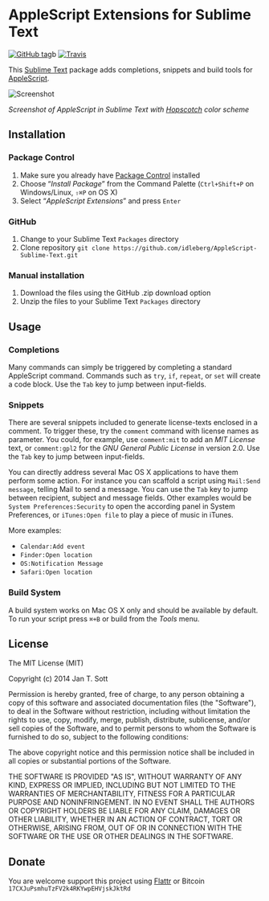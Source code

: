 # AppleScript Extensions for Sublime Text

[![GitHub tag](https://img.shields.io/github/tag/idleberg/AppleScript-Sublime-Text.svg?style=flat-square)](https://github.com/idleberg/AppleScript-Sublime-Text/tags)b
[![Travis](https://img.shields.io/travis/idleberg/AppleScript-Sublime-Text.svg?style=flat-square)](https://travis-ci.org/idleberg/AppleScript-Sublime-Text)

This [Sublime Text](http://www.sublimetext.com/) package adds completions, snippets and build tools for [AppleScript](https://developer.apple.com/library/mac/documentation/applescript/conceptual/applescriptlangguide/introduction/ASLR_intro.html).

![Screenshot](https://raw.github.com/idleberg/AppleScript-Sublime-Text/master/screenshot.gif)

*Screenshot of AppleScript in Sublime Text with [Hopscotch](https://github.com/idleberg/Hopscotch) color scheme*

## Installation

### Package Control

1. Make sure you already have [Package Control](http://wbond.net/sublime_packages/package_control/) installed
2. Choose “*Install Package*” from the Command Palette (`Ctrl+Shift+P` on Windows/Linux, `⇧⌘P` on OS X)
3. Select “*AppleScript Extensions*” and press `Enter`

### GitHub

1. Change to your Sublime Text `Packages` directory
2. Clone repository `git clone https://github.com/idleberg/AppleScript-Sublime-Text.git`

### Manual installation

1. Download the files using the GitHub .zip download option
2. Unzip the files to your Sublime Text `Packages` directory

## Usage

### Completions

Many commands can simply be triggered by completing a standard AppleScript command. Commands such as `try`, `if`, `repeat`, or `set` will create a code block. Use the `Tab` key to jump between input-fields.

### Snippets

There are several snippets included to generate license-texts enclosed in a comment. To trigger these, try the `comment` command with license names as parameter. You could, for example, use `comment:mit` to add an *MIT License* text, or `comment:gpl2` for the *GNU General Public License* in version 2.0. Use the `Tab` key to jump between input-fields.

You can directly address several Mac OS X applications to have them perform some action. For instance you can scaffold a script using `Mail:Send message`, telling Mail to send a message. You can use the `Tab` key to jump between recipient, subject and message fields. Other examples would be `System Preferences:Security` to open the according panel in System Preferences, or `iTunes:Open file` to play a piece of music in iTunes.

More examples:

* `Calendar:Add event`
* `Finder:Open location`
* `OS:Notification Message`
* `Safari:Open location`

### Build System

A build system works on Mac OS X only and should be available by default. To run your script press `⌘+B` or build from the *Tools* menu.

## License

The MIT License (MIT)

Copyright (c) 2014 Jan T. Sott

Permission is hereby granted, free of charge, to any person obtaining a copy of this software and associated documentation files (the "Software"), to deal in the Software without restriction, including without limitation the rights to use, copy, modify, merge, publish, distribute, sublicense, and/or sell copies of the Software, and to permit persons to whom the Software is furnished to do so, subject to the following conditions:

The above copyright notice and this permission notice shall be included in all copies or substantial portions of the Software.

THE SOFTWARE IS PROVIDED "AS IS", WITHOUT WARRANTY OF ANY KIND, EXPRESS OR IMPLIED, INCLUDING BUT NOT LIMITED TO THE WARRANTIES OF MERCHANTABILITY, FITNESS FOR A PARTICULAR PURPOSE AND NONINFRINGEMENT. IN NO EVENT SHALL THE AUTHORS OR COPYRIGHT HOLDERS BE LIABLE FOR ANY CLAIM, DAMAGES OR OTHER LIABILITY, WHETHER IN AN ACTION OF CONTRACT, TORT OR OTHERWISE, ARISING FROM, OUT OF OR IN CONNECTION WITH THE SOFTWARE OR THE USE OR OTHER DEALINGS IN THE SOFTWARE.

## Donate

You are welcome support this project using [Flattr](https://flattr.com/submit/auto?user_id=idleberg&url=https://github.com/idleberg/AppleScript-Sublime-Text) or Bitcoin `17CXJuPsmhuTzFV2k4RKYwpEHVjskJktRd`
